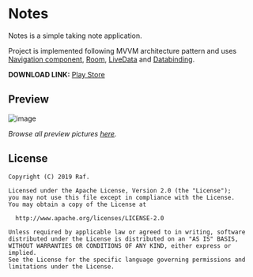 # Notes

Notes is a simple taking note application.

Project is implemented following MVVM architecture pattern and uses [Navigation component](https://developer.android.com/guide/navigation), [Room](https://developer.android.com/topic/libraries/architecture/room), [LiveData](https://developer.android.com/topic/libraries/architecture/livedata) and [Databinding](https://developer.android.com/topic/libraries/architecture/livedata).

**DOWNLOAD LINK:** [Play Store](https://play.google.com/store/apps/details?id=com.github.h01d.notes)

## Preview

![image](https://i.imgur.com/L8Z6J2G.png)

_Browse all preview pictures [here](https://imgur.com/a/nE7b4bH)._


## License

```
Copyright (C) 2019 Raf.

Licensed under the Apache License, Version 2.0 (the "License");
you may not use this file except in compliance with the License.
You may obtain a copy of the License at

  http://www.apache.org/licenses/LICENSE-2.0

Unless required by applicable law or agreed to in writing, software
distributed under the License is distributed on an "AS IS" BASIS,
WITHOUT WARRANTIES OR CONDITIONS OF ANY KIND, either express or implied.
See the License for the specific language governing permissions and
limitations under the License.

